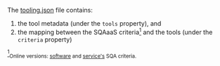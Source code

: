 The [tooling.json](tooling.json) file contains:
1) the tool metadata (under the `tools` property), and
2) the mapping between the SQAaaS criteria<a href="#note1" id="note1ref"><sup>1</sup></a> and the tools (under the `criteria` property)


<a id="note1" href="#note1ref"><sup>1</sup></a><sub>Online versions: [software](https://indigo-dc.github.io/sqa-baseline/) and [service's](https://eosc-synergy.github.io/service-qa-baseline/) SQA criteria.</sub>
